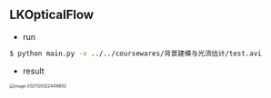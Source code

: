 ## LKOpticalFlow

- run

```bash
$ python main.py -v ../../coursewares/背景建模与光流估计/test.avi
```

- result

<img src="https://s2.loli.net/2021/12/03/l6RbFsfyrVnWtUo.png" alt="image-20211203224416652" style="zoom:50%;" />